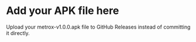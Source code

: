 # Add your APK file here

Upload your metrox-v1.0.0.apk file to GitHub Releases instead of committing it directly.
